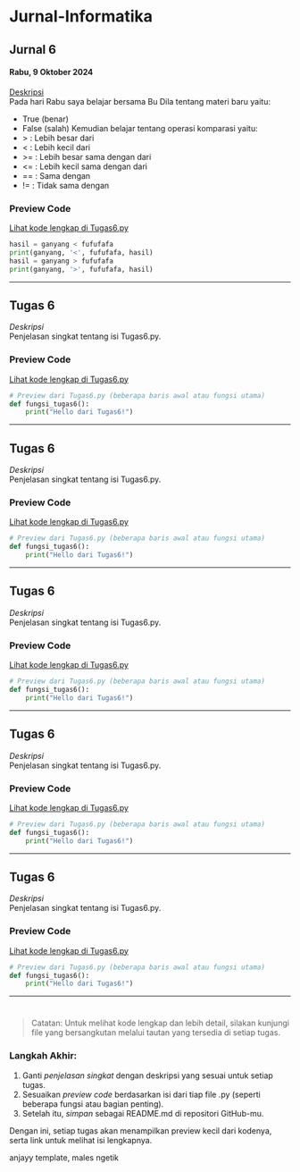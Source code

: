 # Jurnal-Informatika

## Jurnal 6
#### Rabu, 9 Oktober 2024
<u>Deskripsi</u>  
Pada hari Rabu saya belajar bersama Bu Dila tentang materi baru yaitu:
- True (benar)
- False (salah)
Kemudian belajar tentang operasi komparasi yaitu:
- \> : Lebih besar dari
- < : Lebih kecil dari
- \>= : Lebih besar sama dengan dari
- <= : Lebih kecil sama dengan dari
- == : Sama dengan
- != : Tidak sama dengan
### Preview Code
[Lihat kode lengkap di Tugas6.py](./Tugas6.py)
```python
hasil = ganyang < fufufafa
print(ganyang, '<', fufufafa, hasil)
hasil = ganyang > fufufafa
print(ganyang, '>', fufufafa, hasil)
```
---
## Tugas 6
*Deskripsi*  
Penjelasan singkat tentang isi Tugas6.py.

### Preview Code
[Lihat kode lengkap di Tugas6.py](./Tugas6.py)
```python
# Preview dari Tugas6.py (beberapa baris awal atau fungsi utama)
def fungsi_tugas6():
    print("Hello dari Tugas6!")
```
---
## Tugas 6
*Deskripsi*  
Penjelasan singkat tentang isi Tugas6.py.

### Preview Code
[Lihat kode lengkap di Tugas6.py](./Tugas6.py)
```python
# Preview dari Tugas6.py (beberapa baris awal atau fungsi utama)
def fungsi_tugas6():
    print("Hello dari Tugas6!")
```
---
## Tugas 6
*Deskripsi*  
Penjelasan singkat tentang isi Tugas6.py.

### Preview Code
[Lihat kode lengkap di Tugas6.py](./Tugas6.py)
```python
# Preview dari Tugas6.py (beberapa baris awal atau fungsi utama)
def fungsi_tugas6():
    print("Hello dari Tugas6!")
```
---
## Tugas 6
*Deskripsi*  
Penjelasan singkat tentang isi Tugas6.py.

### Preview Code
[Lihat kode lengkap di Tugas6.py](./Tugas6.py)
```python
# Preview dari Tugas6.py (beberapa baris awal atau fungsi utama)
def fungsi_tugas6():
    print("Hello dari Tugas6!")
```
---
## Tugas 6
*Deskripsi*  
Penjelasan singkat tentang isi Tugas6.py.

### Preview Code
[Lihat kode lengkap di Tugas6.py](./Tugas6.py)
```python
# Preview dari Tugas6.py (beberapa baris awal atau fungsi utama)
def fungsi_tugas6():
    print("Hello dari Tugas6!")
```
---
#
> Catatan: Untuk melihat kode lengkap dan lebih detail, silakan kunjungi file yang bersangkutan melalui tautan yang tersedia di setiap tugas.



### Langkah Akhir:
1. Ganti *penjelasan singkat* dengan deskripsi yang sesuai untuk setiap tugas.
2. Sesuaikan *preview code* berdasarkan isi dari tiap file .py (seperti beberapa fungsi atau bagian penting).
3. Setelah itu, *simpan* sebagai README.md di repositori GitHub-mu.

Dengan ini, setiap tugas akan menampilkan preview kecil dari kodenya, serta link untuk melihat isi lengkapnya.

anjayy template, males ngetik
